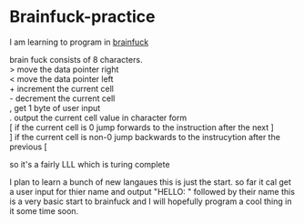 # Brainfuck-practice
I am learning to program in [brainfuck](https://en.wikipedia.org/wiki/Brainfuck)

brain fuck consists of 8 characters.<br>
  \>   move the data pointer right<br>
  \<   move the data pointer left<br>
  \+   increment the current cell<br>
  \-   decrement the current cell<br>
  \,   get 1 byte of user input<br>
  \.   output the current cell value in character form<br>
  \[   if the current cell is 0 jump forwards to the instruction after the next ]<br>
  ]   if the current cell is non-0 jump backwards to the instrucytion after the previous \[<br>

so it's a fairly LLL which is turing complete

I plan to learn a bunch of new langaues this is just the start. 
so far it cal get a user input for thier name and output "HELLO: " followed by their name this is a very basic start to brainfuck and I will hopefully program a cool thing in it some time soon.
